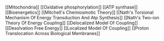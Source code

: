 [[Mitochondria]]
[[Oxidative phosphorylation]]
[[ATP synthase]]
[[Bioenergetics]]
[[Mitchell's Chemiosmotic Theory]]
[[Nath's Torsional Mechanism Of Energy Transduction And Atp Synthesis]]
[[Nath's Two-ion Theory Of Energy Coupling]]
[[Delocalized Model Of Coupling]]
[[Desolvation Free Energy]]
[[Localized Model Of Coupling]]
[[Proton Translocation Across Biological Membranes]]
